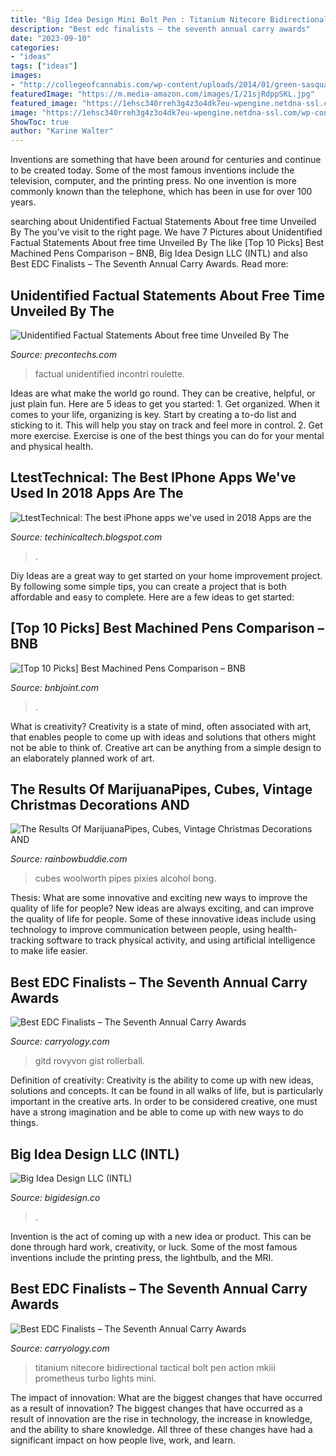 ```yaml
---
title: "Big Idea Design Mini Bolt Pen : Titanium Nitecore Bidirectional Tactical Bolt Pen Action Mkiii Prometheus Turbo Lights Mini"
description: "Best edc finalists – the seventh annual carry awards"
date: "2023-09-10"
categories:
- "ideas"
tags: ["ideas"]
images:
- "http://collegeofcannabis.com/wp-content/uploads/2014/01/green-sasquatch-glass_7-294x300.png"
featuredImage: "https://m.media-amazon.com/images/I/21sjRdppSKL.jpg"
featured_image: "https://1ehsc340rreh3g4z3o4dk7eu-wpengine.netdna-ssl.com/wp-content/uploads/2019/06/NITECORE-NTP30-Titanium-Bidirectional-Bolt-Action-Tactical-Pen-small.jpg"
image: "https://1ehsc340rreh3g4z3o4dk7eu-wpengine.netdna-ssl.com/wp-content/uploads/2019/06/RovyVon-Aurora-A5-GITD-Keychain-Flashlight-small-427x330.jpg"
ShowToc: true
author: "Karine Walter"
---
```



Inventions are something that have been around for centuries and continue to be created today. Some of the most famous inventions include the television, computer, and the printing press. No one invention is more commonly known than the telephone, which has been in use for over 100 years.

	

		
searching about Unidentified Factual Statements About free time Unveiled By The you've visit to the right page. We have 7 Pictures about Unidentified Factual Statements About free time Unveiled By The like [Top 10 Picks] Best Machined Pens Comparison – BNB, Big Idea Design LLC (INTL) and also Best EDC Finalists – The Seventh Annual Carry Awards. Read more:
		
    
## Unidentified Factual Statements About Free Time Unveiled By The

<img loading=lazy src="http://www.precontechs.com/wp-content/themes/precon/images/logo.png" onerror="this.onerror=null;this.src='https://tse1.mm.bing.net/th?id=OIP.o1KEvbBsxytSujd0Xfkp7AHaC5&amp;pid=15.1';" alt="Unidentified Factual Statements About free time Unveiled By The">

_Source: precontechs.com_

>factual unidentified incontri roulette. 

	

Ideas are what make the world go round. They can be creative, helpful, or just plain fun. Here are 5 ideas to get you started: 1. Get organized. When it comes to your life, organizing is key. Start by creating a to-do list and sticking to it. This will help you stay on track and feel more in control. 2. Get more exercise. Exercise is one of the best things you can do for your mental and physical health.

    
## LtestTechnical: The Best IPhone Apps We&#039;ve Used In 2018 Apps Are The

<img loading=lazy src="https://lh3.googleusercontent.com/proxy/rRjeAuIv_z9SqtwElKYGUA1OIy8cHXf3aLi7QsAoUIw5TI2QVNJj89woLXK4e9JHfZt7GzPD621nvjAZLvY1R19mIEd-jAsAbngpMm9V6A=w1200-h630-p-k-no-nu" onerror="this.onerror=null;this.src='https://tse2.mm.bing.net/th?id=OIP.jCBIRpZapFuZmXIuBubzqQHaD4&amp;pid=15.1';" alt="LtestTechnical: The best iPhone apps we&#039;ve used in 2018 Apps are the">

_Source: techinicaltech.blogspot.com_

>. 

	

Diy Ideas are a great way to get started on your home improvement project. By following some simple tips, you can create a project that is both affordable and easy to complete. Here are a few ideas to get started: 

    
## [Top 10 Picks] Best Machined Pens Comparison – BNB

<img loading=lazy src="https://m.media-amazon.com/images/I/21sjRdppSKL.jpg" onerror="this.onerror=null;this.src='https://tse2.mm.bing.net/th?id=OIP.YfZVuxvADKQlXwdPk_n7FgHaGb&amp;pid=15.1';" alt="[Top 10 Picks] Best Machined Pens Comparison – BNB">

_Source: bnbjoint.com_

>. 

	

What is creativity?
Creativity is a state of mind, often associated with art, that enables people to come up with ideas and solutions that others might not be able to think of. Creative art can be anything from a simple design to an elaborately planned work of art.

    
## The Results Of MarijuanaPipes, Cubes, Vintage Christmas Decorations AND

<img loading=lazy src="http://collegeofcannabis.com/wp-content/uploads/2014/01/green-sasquatch-glass_7-294x300.png" onerror="this.onerror=null;this.src='https://tse1.mm.bing.net/th?id=OIP.D43Ayx0qEq7f-P6Vp0O-zAAAAA&amp;pid=15.1';" alt="The Results Of MarijuanaPipes, Cubes, Vintage Christmas Decorations AND">

_Source: rainbowbuddie.com_

>cubes woolworth pipes pixies alcohol bong. 

	

Thesis: What are some innovative and exciting new ways to improve the quality of life for people?
New ideas are always exciting, and can improve the quality of life for people. Some of these innovative ideas include using technology to improve communication between people, using health-tracking software to track physical activity, and using artificial intelligence to make life easier.

    
## Best EDC Finalists – The Seventh Annual Carry Awards

<img loading=lazy src="https://1ehsc340rreh3g4z3o4dk7eu-wpengine.netdna-ssl.com/wp-content/uploads/2019/06/RovyVon-Aurora-A5-GITD-Keychain-Flashlight-small-427x330.jpg" onerror="this.onerror=null;this.src='https://tse1.mm.bing.net/th?id=OIP.c0ODHPAJ4Uazs_nMriystQAAAA&amp;pid=15.1';" alt="Best EDC Finalists – The Seventh Annual Carry Awards">

_Source: carryology.com_

>gitd rovyvon gist rollerball. 

	

Definition of creativity:
Creativity is the ability to come up with new ideas, solutions and concepts. It can be found in all walks of life, but is particularly important in the creative arts. In order to be considered creative, one must have a strong imagination and be able to come up with new ways to do things.

    
## Big Idea Design LLC (INTL)

<img loading=lazy src="https://cdn.shopify.com/s/files/1/1353/1297/products/5J0A7027-3_2048x2048_b222a51c-f967-425c-972b-e82673d8fcbf_400x400.jpg?v=1583122897" onerror="this.onerror=null;this.src='https://tse4.mm.bing.net/th?id=OIP.2ET9ttGK68RchjjCr3aTSQAAAA&amp;pid=15.1';" alt="Big Idea Design LLC (INTL)">

_Source: bigidesign.co_

>. 

	

Invention is the act of coming up with a new idea or product. This can be done through hard work, creativity, or luck. Some of the most famous inventions include the printing press, the lightbulb, and the MRI.

    
## Best EDC Finalists – The Seventh Annual Carry Awards

<img loading=lazy src="https://1ehsc340rreh3g4z3o4dk7eu-wpengine.netdna-ssl.com/wp-content/uploads/2019/06/NITECORE-NTP30-Titanium-Bidirectional-Bolt-Action-Tactical-Pen-small.jpg" onerror="this.onerror=null;this.src='https://tse3.mm.bing.net/th?id=OIP.cP2i8c8gDQqEaJNFn-nZLQHaFu&amp;pid=15.1';" alt="Best EDC Finalists – The Seventh Annual Carry Awards">

_Source: carryology.com_

>titanium nitecore bidirectional tactical bolt pen action mkiii prometheus turbo lights mini. 

	

The impact of innovation: What are the biggest changes that have occurred as a result of innovation?
The biggest changes that have occurred as a result of innovation are the rise in technology, the increase in knowledge, and the ability to share knowledge. All three of these changes have had a significant impact on how people live, work, and learn.

